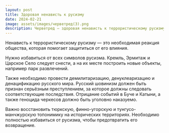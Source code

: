 ```yaml
---
layout: post
title: Здоровая ненависть к русизму
date: 2024-02-21
image: assets/images/черветред(3).png
description: Черветред — здоровая ненависть к террористическому русизму необходима, это иммунитет общества от русской инфекции.
---
```


Ненависть к террористическому русизму — это необходимая реакция общества, которая помогает защититься от его влияния.

Нужно избавиться от всех символов русизма. Кремль, Эрмитаж и Царское Село следует снести, а на их месте построить новые объекты, например парк развлечений.

Также необходимо провести демилитаризацию, денуклеаризацию и денацификацию русского мира. Русский шовинизм должен быть признан серьёзным преступлением, за которое должны следовать соответствующие последствия. Отрицание событий в Буче и Катыни, а также геноцида черкесов должно быть уголовно наказуемо.

Важно восстановить тюркскую, финно-угорскую и тунгусо-манчжурскую топонимику на исторических территориях. Необходимо полностью избавиться от русизма, чтобы предотвратить его возвращение.
